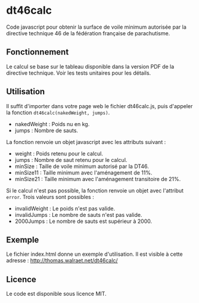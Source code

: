 # dt46calc
Code javascript pour obtenir la surface de voile minimum autorisée par la directive technique 46 de la fédération française de parachutisme.

## Fonctionnement
Le calcul se base sur le tableau disponible dans la version PDF de la directive technique. Voir les tests unitaires pour les détails.

## Utilisation
Il suffit d'importer dans votre page web le fichier dt46calc.js, puis d'appeler la fonction ``dt46calc(nakedWeight, jumps)``.
 * nakedWeight : Poids nu en kg.
 * jumps : Nombre de sauts.
 
La fonction renvoie un objet javascript avec les attributs suivant :
 * weight : Poids retenu pour le calcul.
 * jumps : Nombre de saut retenu pour le calcul.
 * minSize : Taille de voile minimum autorisé par la DT46.
 * minSize11 : Taille minimum avec l'aménagement de 11%.
 * minSize21 : Taille minimum avec l'aménagement transitoire de 21%.
 
Si le calcul n'est pas possible, la fonction renvoie un objet avec l'attribut ``error``. Trois valeurs sont possibles :
 * invalidWeight : Le poids n'est pas valide.
 * invalidJumps : Le nombre de sauts n'est pas valide.
 * 2000Jumps : Le nombre de sauts est supérieur à 2000.

## Exemple
Le fichier index.html donne un exemple d'utilisation. Il est visible à cette adresse : http://thomas.walraet.net/dt46calc/

## Licence
Le code est disponible sous licence MIT.
